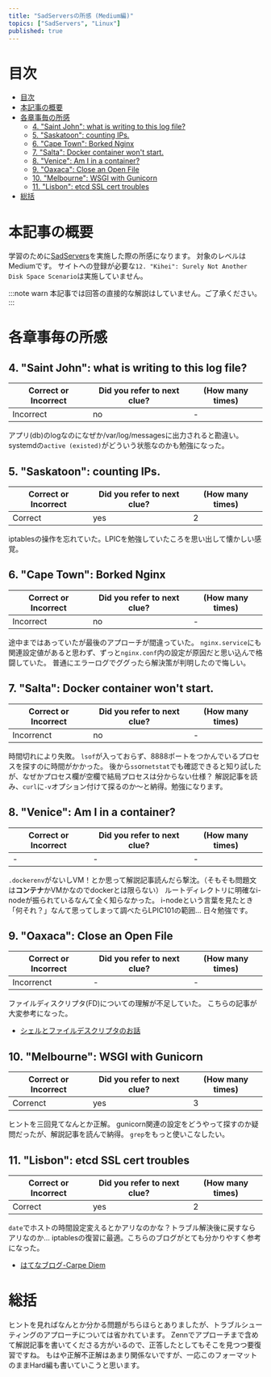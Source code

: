 ```yaml
---
title: "SadServersの所感 (Medium編)"
topics: ["SadServers", "Linux"]
published: true
---
```


# 目次

- [目次](#目次)
- [本記事の概要](#本記事の概要)
- [各章事毎の所感](#各章事毎の所感)
  - [4. "Saint John": what is writing to this log file?](#4-saint-john-what-is-writing-to-this-log-file)
  - [5. "Saskatoon": counting IPs.](#5-saskatoon-counting-ips)
  - [6. "Cape Town": Borked Nginx](#6-cape-town-borked-nginx)
  - [7. "Salta": Docker container won't start.](#7-salta-docker-container-wont-start)
  - [8. "Venice": Am I in a container?](#8-venice-am-i-in-a-container)
  - [9. "Oaxaca": Close an Open File](#9-oaxaca-close-an-open-file)
  - [10. "Melbourne": WSGI with Gunicorn](#10-melbourne-wsgi-with-gunicorn)
  - [11. "Lisbon": etcd SSL cert troubles](#11-lisbon-etcd-ssl-cert-troubles)
- [総括](#総括)

# 本記事の概要

学習のために[SadServers](https://sadservers.com/)を実施した際の所感になります。
対象のレベルはMediumです。
サイトへの登録が必要な``12. "Kihei": Surely Not Another Disk Space Scenario``は実施していません。

:::note warn
本記事では回答の直接的な解説はしていません。ご了承ください。
:::

# 各章事毎の所感

## 4. "Saint John": what is writing to this log file?

| Correct or Incorrect | Did you refer to next clue? | (How many times) |
| -------------------- | --------------------------- | ---------------- |
| Incorrect            | no                          | -                |

アプリ(db)のlogなのになぜか/var/log/messagesに出力されると勘違い。
systemdの``active (existed)``がどういう状態なのかも勉強になった。

## 5. "Saskatoon": counting IPs.

| Correct or Incorrect | Did you refer to next clue? | (How many times) |
| -------------------- | --------------------------- | ---------------- |
| Correct              | yes                         | 2                |

iptablesの操作を忘れていた。LPICを勉強していたころを思い出して懐かしい感覚。

## 6. "Cape Town": Borked Nginx

| Correct or Incorrect | Did you refer to next clue? | (How many times) |
| -------------------- | --------------------------- | ---------------- |
| Incorrect            | no                          | -                |

途中まではあっていたが最後のアプローチが間違っていた。
``nginx.service``にも関連設定値があると思わず、ずっと``nginx.conf``内の設定が原因だと思い込んで格闘していた。
普通にエラーログでググったら解決策が判明したので悔しい。

## 7. "Salta": Docker container won't start.

| Correct or Incorrect | Did you refer to next clue? | (How many times) |
| -------------------- | --------------------------- | ---------------- |
| Incorrenct           | no                          | -                |

時間切れにより失敗。
``lsof``が入っておらず、8888ポートをつかんでいるプロセスを探すのに時間がかかった。
後から``ss``or``netstat``でも確認できると知り試したが、なぜかプロセス欄が空欄で結局プロセスは分からない仕様？
解説記事を読み、``curl``に``-v``オプション付けて探るのか～と納得。勉強になります。

## 8. "Venice": Am I in a container?

| Correct or Incorrect | Did you refer to next clue? | (How many times) |
| -------------------- | --------------------------- | ---------------- |
| -                    | -                         | -                |

``.dockerenv``がないしVM！とか思って解説記事読んだら撃沈。（そもそも問題文は**コンテナ**かVMかなのでdockerとは限らない）
ルートディレクトリに明確なi-nodeが振られているなんて全く知らなかった。
i-nodeという言葉を見たとき「何それ？」なんて思ってしまって調べたらLPIC101の範囲...
日々勉強です。

## 9. "Oaxaca": Close an Open File

| Correct or Incorrect | Did you refer to next clue? | (How many times) |
| -------------------- | --------------------------- | ---------------- |
| Incorrenct           | -                           | -                |

ファイルディスクリプタ(FD)についての理解が不足していた。
こちらの記事が大変参考になった。

- [シェルとファイルデスクリプタのお話](https://qiita.com/ueokande/items/c75de7c9df2bcceda7a9)

## 10. "Melbourne": WSGI with Gunicorn

| Correct or Incorrect | Did you refer to next clue? | (How many times) |
| -------------------- | --------------------------- | ---------------- |
| Correnct             | yes                         | 3                |

ヒントを三回見てなんとか正解。
gunicorn関連の設定をどうやって探すのか疑問だったが、解説記事を読んで納得。
``grep``をもっと使いこなしたい。

## 11. "Lisbon": etcd SSL cert troubles

| Correct or Incorrect | Did you refer to next clue? | (How many times) |
| -------------------- | --------------------------- | ---------------- |
| Correct              | yes                         | 2                |

``date``でホストの時間設定変えるとかアリなのかな？トラブル解決後に戻すならアリなのか...
iptablesの復習に最適。こちらのブログがとても分かりやすく参考になった。

- [はてなブログ-Carpe Diem](https://christina04.hatenablog.com/entry/iptables-outline)

# 総括

ヒントを見ればなんとか分かる問題がちらほらとありましたが、トラブルシューティングのアプローチについては省かれています。
Zennでアプローチまで含めて解説記事を書いてくださる方がいるので、正答したとしてもそこを見つつ要復習ですね。
もはや正解不正解はあまり関係ないですが、一応このフォーマットのままHard編も書いていこうと思います。

